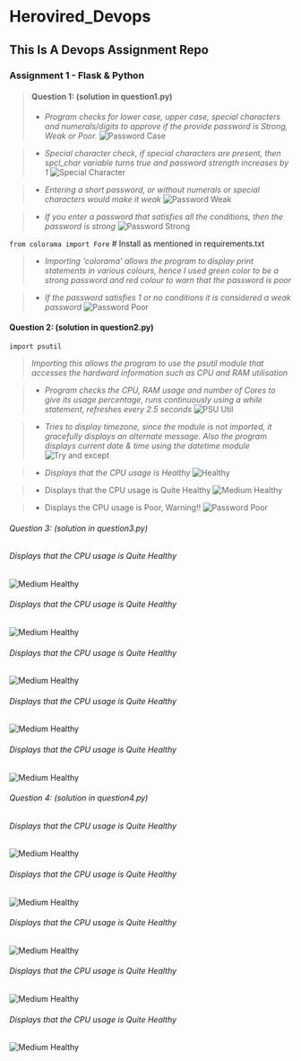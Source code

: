 # Herovired_Devops
## This Is A Devops Assignment Repo
### Assignment 1 - Flask & Python



>#### Question 1: (solution in question1.py)
>
>* *Program checks for lower case, upper case, special characters and numerals/digits to approve if the provide password is Strong, Weak or Poor.*
![Password Case](q1_1.png)


>* *Special character check, if special characters are present, then spcl_char variable turns true and password strength increases by 1*
![Special Character](q1_2.png)


>* *Entering a short password, or without numerals or special characters would make it weak*
![Password Weak](q1_3.png)


>* *If you enter a password that satisfies all the conditions, then the password is strong*
![Password Strong](q1_4.png)

`from colorama import Fore` # Install as mentioned in requirements.txt 
>* *Importing 'colorama' allows the program to display print statements in various colours, hence I used green color to be a strong password and red colour to warn that the password is poor*

>* *If the password satisfies 1 or no conditions it is considered a weak password*
>![Password Poor](q1_5.png)



#### Question 2: (solution in question2.py)

`import psutil`
> *Importing this allows the program to use the psutil module that accesses the hardward information such as CPU and RAM utilisation*

>* *Program checks the CPU, RAM usage and number of Cores to give its usage percentage, runs continuously using a while statement, refreshes every 2.5 seconds*
![PSU Util](q2_1.png)

>* *Tries to display timezone, since the module is not imported, it gracefully displays an alternate message. Also the program displays current date & time using the datetime module*
![Try and except](q2_2.png)

>* *Displays that the CPU usage is Healthy*
![Healthy](q2_3.png)

>* Displays that the CPU usage is Quite Healthy
![Medium Healthy](q2_4.png)

>* Displays the CPU usage is Poor, Warning!!
![Password Poor](q2_5.png)



###### Question 3: (solution in question3.py)

###### Displays that the CPU usage is Quite Healthy
![Medium Healthy](q2_4.png)

###### Displays that the CPU usage is Quite Healthy
![Medium Healthy](q2_4.png)


###### Displays that the CPU usage is Quite Healthy
![Medium Healthy](q2_4.png)

###### Displays that the CPU usage is Quite Healthy
![Medium Healthy](q2_4.png)

###### Displays that the CPU usage is Quite Healthy
![Medium Healthy](q2_4.png)



###### Question 4: (solution in question4.py)

###### Displays that the CPU usage is Quite Healthy
![Medium Healthy](q2_4.png)

###### Displays that the CPU usage is Quite Healthy
![Medium Healthy](q2_4.png)

###### Displays that the CPU usage is Quite Healthy
![Medium Healthy](q2_4.png)

###### Displays that the CPU usage is Quite Healthy
![Medium Healthy](q2_4.png)

###### Displays that the CPU usage is Quite Healthy
![Medium Healthy](q2_4.png)



